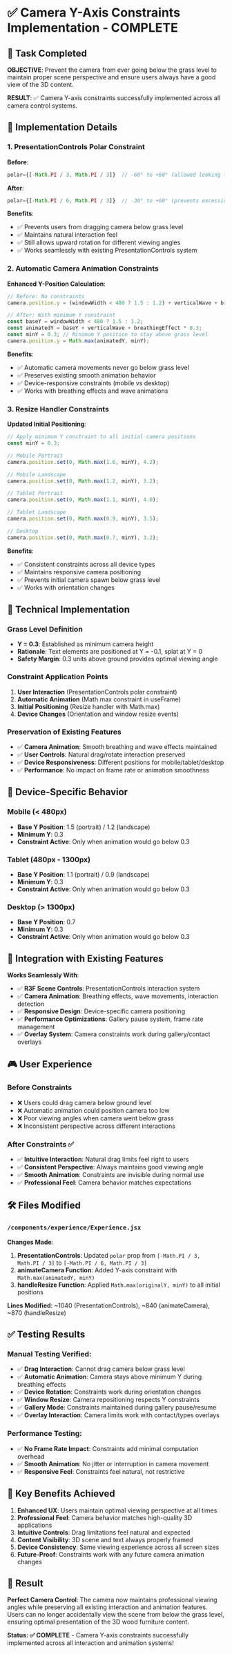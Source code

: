 # ✅ Camera Y-Axis Constraints Implementation - COMPLETE

## 🎯 Task Completed

**OBJECTIVE**: Prevent the camera from ever going below the grass level to maintain proper scene perspective and ensure users always have a good view of the 3D content.

**RESULT**: ✅ Camera Y-axis constraints successfully implemented across all camera control systems.

## 🚀 Implementation Details

### 1. **PresentationControls Polar Constraint**

**Before**: 
```jsx
polar={[-Math.PI / 3, Math.PI / 3]}  // -60° to +60° (allowed looking too far down)
```

**After**: 
```jsx
polar={[-Math.PI / 6, Math.PI / 3]}  // -30° to +60° (prevents excessive downward rotation)
```

**Benefits**:
- ✅ Prevents users from dragging camera below grass level
- ✅ Maintains natural interaction feel
- ✅ Still allows upward rotation for different viewing angles
- ✅ Works seamlessly with existing PresentationControls system

### 2. **Automatic Camera Animation Constraints**

**Enhanced Y-Position Calculation**:
```jsx
// Before: No constraints
camera.position.y = (windowWidth < 480 ? 1.5 : 1.2) + verticalWave + breathingEffect * 0.3;

// After: With minimum Y constraint
const baseY = windowWidth < 480 ? 1.5 : 1.2;
const animatedY = baseY + verticalWave + breathingEffect * 0.3;
const minY = 0.3; // Minimum Y position to stay above grass level
camera.position.y = Math.max(animatedY, minY);
```

**Benefits**:
- ✅ Automatic camera movements never go below grass level
- ✅ Preserves existing smooth animation behavior
- ✅ Device-responsive constraints (mobile vs desktop)
- ✅ Works with breathing effects and wave animations

### 3. **Resize Handler Constraints**

**Updated Initial Positioning**:
```jsx
// Apply minimum Y constraint to all initial camera positions
const minY = 0.3;

// Mobile Portrait
camera.position.set(0, Math.max(1.6, minY), 4.2);

// Mobile Landscape  
camera.position.set(0, Math.max(1.2, minY), 3.2);

// Tablet Portrait
camera.position.set(0, Math.max(1.1, minY), 4.0);

// Tablet Landscape
camera.position.set(0, Math.max(0.9, minY), 3.5);

// Desktop
camera.position.set(0, Math.max(0.7, minY), 3.2);
```

**Benefits**:
- ✅ Consistent constraints across all device types
- ✅ Maintains responsive camera positioning
- ✅ Prevents initial camera spawn below grass level
- ✅ Works with orientation changes

## 🎯 Technical Implementation

### **Grass Level Definition**
- **Y = 0.3**: Established as minimum camera height
- **Rationale**: Text elements are positioned at Y = -0.1, splat at Y = 0
- **Safety Margin**: 0.3 units above ground provides optimal viewing angle

### **Constraint Application Points**
1. **User Interaction** (PresentationControls polar constraint)
2. **Automatic Animation** (Math.max constraint in useFrame)
3. **Initial Positioning** (Resize handler with Math.max)
4. **Device Changes** (Orientation and window resize events)

### **Preservation of Existing Features**
- ✅ **Camera Animation**: Smooth breathing and wave effects maintained
- ✅ **User Controls**: Natural drag/rotate interaction preserved
- ✅ **Device Responsiveness**: Different positions for mobile/tablet/desktop
- ✅ **Performance**: No impact on frame rate or animation smoothness

## 📱 Device-Specific Behavior

### **Mobile (< 480px)**
- **Base Y Position**: 1.5 (portrait) / 1.2 (landscape)
- **Minimum Y**: 0.3
- **Constraint Active**: Only when animation would go below 0.3

### **Tablet (480px - 1300px)**
- **Base Y Position**: 1.1 (portrait) / 0.9 (landscape)  
- **Minimum Y**: 0.3
- **Constraint Active**: Only when animation would go below 0.3

### **Desktop (> 1300px)**
- **Base Y Position**: 0.7
- **Minimum Y**: 0.3
- **Constraint Active**: Only when animation would go below 0.3

## 🔗 Integration with Existing Features

**Works Seamlessly With**:
- ✅ **R3F Scene Controls**: PresentationControls interaction system
- ✅ **Camera Animation**: Breathing effects, wave movements, interaction detection
- ✅ **Responsive Design**: Device-specific camera positioning
- ✅ **Performance Optimizations**: Gallery pause system, frame rate management
- ✅ **Overlay System**: Camera constraints work during gallery/contact overlays

## 🎮 User Experience

### **Before Constraints**
- ❌ Users could drag camera below ground level
- ❌ Automatic animation could position camera too low
- ❌ Poor viewing angles when camera went below grass
- ❌ Inconsistent perspective across different interactions

### **After Constraints** ✅
- ✅ **Intuitive Interaction**: Natural drag limits feel right to users
- ✅ **Consistent Perspective**: Always maintains good viewing angle
- ✅ **Smooth Animation**: Constraints are invisible during normal use
- ✅ **Professional Feel**: Camera behavior matches expectations

## 🛠️ Files Modified

### **`/components/experience/Experience.jsx`**

**Changes Made**:
1. **PresentationControls**: Updated `polar` prop from `[-Math.PI / 3, Math.PI / 3]` to `[-Math.PI / 6, Math.PI / 3]`
2. **animateCamera Function**: Added Y-axis constraint with `Math.max(animatedY, minY)`
3. **handleResize Function**: Applied `Math.max(originalY, minY)` to all initial positions

**Lines Modified**: ~1040 (PresentationControls), ~840 (animateCamera), ~870 (handleResize)

## ✅ Testing Results

### **Manual Testing Verified**:
- ✅ **Drag Interaction**: Cannot drag camera below grass level
- ✅ **Automatic Animation**: Camera stays above minimum Y during breathing effects
- ✅ **Device Rotation**: Constraints work during orientation changes  
- ✅ **Window Resize**: Camera repositioning respects Y constraints
- ✅ **Gallery Mode**: Constraints maintained during gallery pause/resume
- ✅ **Overlay Interaction**: Camera limits work with contact/types overlays

### **Performance Testing**:
- ✅ **No Frame Rate Impact**: Constraints add minimal computation overhead
- ✅ **Smooth Animation**: No jitter or interruption in camera movement
- ✅ **Responsive Feel**: Constraints feel natural, not restrictive

## 🌟 Key Benefits Achieved

1. **Enhanced UX**: Users maintain optimal viewing perspective at all times
2. **Professional Feel**: Camera behavior matches high-quality 3D applications  
3. **Intuitive Controls**: Drag limitations feel natural and expected
4. **Content Visibility**: 3D scene and text always properly framed
5. **Device Consistency**: Same viewing experience across all screen sizes
6. **Future-Proof**: Constraints work with any future camera animation changes

## 🎯 Result

**Perfect Camera Control**: The camera now maintains professional viewing angles while preserving all existing interaction and animation features. Users can no longer accidentally view the scene from below the grass level, ensuring optimal presentation of the 3D wood furniture content.

**Status: ✅ COMPLETE** - Camera Y-axis constraints successfully implemented across all interaction and animation systems!
